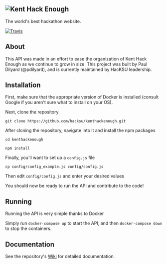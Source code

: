 ![Kent Hack Enough](https://khe.io/img/blue_logo.svg "Kent Hack Enough")
---
The world's best hackathon website.

[![Travis](https://img.shields.io/travis/rust-lang/rust.svg)]()

## About
This API was made in an effort to ease the organization of Kent Hack Enough as we continue to grow in size. This project was built by Paul Dilyard (@pdilyard), and is currently maintained by HacKSU leadership.

## Installation
First, make sure that the appropriate version of Docker is installed (consult Google if you aren't sure what to install on your OS).

Next, clone the repository

``` git clone https://github.com/hacksu/kenthackenough.git ```

After cloning the repository, navigate into it and install the npm packages

``` cd kenthackenough ```

``` npm install ```

Finally, you'll want to set up a `config.js` file

``` cp config/config_example.js config/config.js ```

Then edit `config/config.js` and enter your desired values

You should now be ready to run the API and contribute to the code!

## Running
Running the API is very simple thanks to Docker

Simply run
``` docker-compose up ```
to start the API, and then 
``` docker-compose down ```
to stop the containers.

## Documentation
See the repository's [Wiki](https://github.com/hacksu/kenthackenough/wiki) for detailed documentation.
